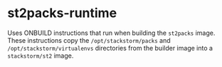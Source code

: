 # st2packs-runtime

Uses ONBUILD instructions that run when building the `st2packs` image.
These instructions copy the `/opt/stackstorm/packs` and `/opt/stackstorm/virtualenvs`
directories from the builder image into a `stackstorm/st2` image.
